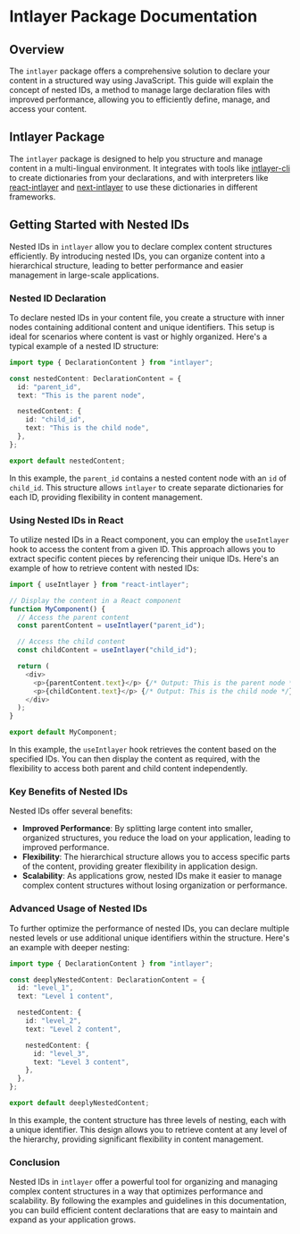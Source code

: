 # Intlayer Package Documentation

## Overview

The `intlayer` package offers a comprehensive solution to declare your content in a structured way using JavaScript. This guide will explain the concept of nested IDs, a method to manage large declaration files with improved performance, allowing you to efficiently define, manage, and access your content.

## Intlayer Package

The `intlayer` package is designed to help you structure and manage content in a multi-lingual environment. It integrates with tools like [intlayer-cli](https://github.com/aypineau/intlayer/blob/main/packages/intlayer-cli/readme_en.md) to create dictionaries from your declarations, and with interpreters like [react-intlayer](https://github.com/aypineau/intlayer/blob/main/packages/react-intlayer/readme_en.md) and [next-intlayer](https://github.com/aypineau/intlayer/blob/main/packages/next-intlayer/readme_en.md) to use these dictionaries in different frameworks.

## Getting Started with Nested IDs

Nested IDs in `intlayer` allow you to declare complex content structures efficiently. By introducing nested IDs, you can organize content into a hierarchical structure, leading to better performance and easier management in large-scale applications.

### Nested ID Declaration

To declare nested IDs in your content file, you create a structure with inner nodes containing additional content and unique identifiers. This setup is ideal for scenarios where content is vast or highly organized. Here's a typical example of a nested ID structure:

```typescript
import type { DeclarationContent } from "intlayer";

const nestedContent: DeclarationContent = {
  id: "parent_id",
  text: "This is the parent node",

  nestedContent: {
    id: "child_id",
    text: "This is the child node",
  },
};

export default nestedContent;
```

In this example, the `parent_id` contains a nested content node with an `id` of `child_id`. This structure allows `intlayer` to create separate dictionaries for each ID, providing flexibility in content management.

### Using Nested IDs in React

To utilize nested IDs in a React component, you can employ the `useIntlayer` hook to access the content from a given ID. This approach allows you to extract specific content pieces by referencing their unique IDs. Here's an example of how to retrieve content with nested IDs:

```javascript
import { useIntlayer } from "react-intlayer";

// Display the content in a React component
function MyComponent() {
  // Access the parent content
  const parentContent = useIntlayer("parent_id");

  // Access the child content
  const childContent = useIntlayer("child_id");

  return (
    <div>
      <p>{parentContent.text}</p> {/* Output: This is the parent node */}
      <p>{childContent.text}</p> {/* Output: This is the child node */}
    </div>
  );
}

export default MyComponent;
```

In this example, the `useIntlayer` hook retrieves the content based on the specified IDs. You can then display the content as required, with the flexibility to access both parent and child content independently.

### Key Benefits of Nested IDs

Nested IDs offer several benefits:

- **Improved Performance**: By splitting large content into smaller, organized structures, you reduce the load on your application, leading to improved performance.
- **Flexibility**: The hierarchical structure allows you to access specific parts of the content, providing greater flexibility in application design.
- **Scalability**: As applications grow, nested IDs make it easier to manage complex content structures without losing organization or performance.

### Advanced Usage of Nested IDs

To further optimize the performance of nested IDs, you can declare multiple nested levels or use additional unique identifiers within the structure. Here's an example with deeper nesting:

```typescript
import type { DeclarationContent } from "intlayer";

const deeplyNestedContent: DeclarationContent = {
  id: "level_1",
  text: "Level 1 content",

  nestedContent: {
    id: "level_2",
    text: "Level 2 content",

    nestedContent: {
      id: "level_3",
      text: "Level 3 content",
    },
  },
};

export default deeplyNestedContent;
```

In this example, the content structure has three levels of nesting, each with a unique identifier. This design allows you to retrieve content at any level of the hierarchy, providing significant flexibility in content management.

### Conclusion

Nested IDs in `intlayer` offer a powerful tool for organizing and managing complex content structures in a way that optimizes performance and scalability. By following the examples and guidelines in this documentation, you can build efficient content declarations that are easy to maintain and expand as your application grows.
